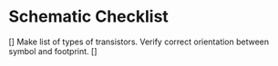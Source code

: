 # Schematic Checklist
[] Make list of types of transistors.
   Verify correct orientation between symbol and footprint.
[] 
